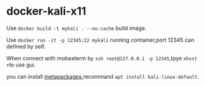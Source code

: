 # docker-kali-x11

Use `docker build -t mykali . --no-cache` build image.

Use `docker run -it -p 12345:22 mykali` running container,port 12345 can defined by self.

When connect with mobaxterm by `ssh root@127.0.0.1 -p 12345`,tpye `xhost +`to use gui.

you can install [metapackages](https://www.kali.org/docs/general-use/metapackages/),recommand `apt install kali-linux-default`.
